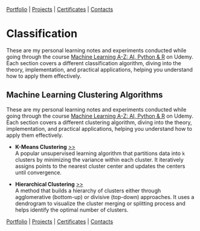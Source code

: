 [Portfolio](https://github.com/daluchkin/data-analyst-portfolio) |  [Projects](https://github.com/daluchkin/data-analyst-portfolio/blob/main/projects.md) | [Certificates](https://github.com/daluchkin/data-analyst-portfolio/blob/main/certificates.md) | [Contacts](https://github.com/daluchkin/data-analyst-portfolio#my_contacts)

# Classification

These are my personal learning notes and experiments conducted while going through the course [Machine Learning A-Z: AI, Python & R](https://www.udemy.com/course/machinelearning/) on Udemy. Each section covers a different classification algorithm, diving into the theory, implementation, and practical applications, helping you understand how to apply them effectively.

## Machine Learning Clustering Algorithms

These are my personal learning notes and experiments conducted while going through the course [Machine Learning A-Z: AI, Python & R](https://www.udemy.com/course/machinelearning/) on Udemy. Each section covers a different clustering algorithm, diving into the theory, implementation, and practical applications, helping you understand how to apply them effectively.

- **K-Means Clustering** [>>](./01_K_Means_Clustering)  
  A popular unsupervised learning algorithm that partitions data into `k` clusters by minimizing the variance within each cluster. It iteratively assigns points to the nearest cluster center and updates the centers until convergence.

- **Hierarchical Clustering** [>>](./02_Hierarchical_Clustering)  
  A method that builds a hierarchy of clusters either through agglomerative (bottom-up) or divisive (top-down) approaches. It uses a dendrogram to visualize the cluster merging or splitting process and helps identify the optimal number of clusters.


[Portfolio](https://github.com/daluchkin/data-analyst-portfolio) |  [Projects](https://github.com/daluchkin/data-analyst-portfolio/blob/main/projects.md) | [Certificates](https://github.com/daluchkin/data-analyst-portfolio/blob/main/certificates.md) | [Contacts](https://github.com/daluchkin/data-analyst-portfolio#my_contacts)